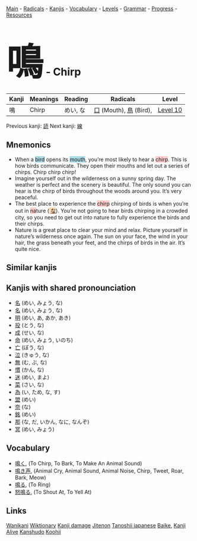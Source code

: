 <style> bigfont {font-size: 100px}</style>
[Main](../README.md) -
[Radicals](../radicals.md) -
[Kanjis](../kanjis.md) -
[Vocabulary](../vocabulary.md) -
[Levels](../levels.md) -
[Grammar](../grammar.md) - 
[Progress](../progress.md) -
[Resources](../resources.md)
# <bigfont> 鳴</bigfont> - Chirp 

| Kanji | Meanings | Reading | Radicals | Level |
| --- | --- | --- | --- | --- |
| 鳴 | Chirp | めい, な | [口](../radicals/口.md) (Mouth), [鳥](../radicals/鳥.md) (Bird),  | [Level 10](../levels/wk_level10.md) |

Previous kanji: [読](読.md) Next kanji: [線](線.md) 

## Mnemonics
 * When a <span style="background-color:#ADD8E6"> bird</span> opens its <span style="background-color:#ADD8E6"> mouth</span>, you’re most likely to hear a <span style="background-color:#ffcccb"> chirp</span>. This is how birds communicate. They open their mouths and let out a series of chirps. Chirp chirp chirp!
* Imagine yourself out in the wilderness on a sunny spring day. The weather is perfect and the scenery is beautiful. The only sound you can hear is the chirp of birds throughout the woods around you. It’s very peaceful.
* The best place to experience the <span style="background-color:#ffcccb"> chirp</span> chirping of birds is when you’re out in <span style="background-color:#ffcccb"> na</span>ture (<span style="background-color:#fed8b1"> [な](https://jisho.org/search/な)</span>). You’re not going to hear birds chirping in a crowded city, so you need to get out into nature to fully experience the birds and their chirps.
* Nature is a great place to clear your mind and relax. Picture yourself in nature’s wilderness once again. The sun on your face, the wind in your hair, the grass beneath your feet, and the chirps of birds in the air. It’s quite nice.


## Similar kanjis
 


## Kanjis with shared pronounciation
 * [名](名.md) (めい, みょう, な)
* [名](名.md) (めい, みょう, な)
* [明](明.md) (めい, あ, あか, あき)
* [投](投.md) (とう, な)
* [成](成.md) (せい, な)
* [命](命.md) (めい, みょう, いのち)
* [亡](亡.md) (ぼう, な)
* [泣](泣.md) (きゅう, な)
* [無](無.md) (む, ぶ, な)
* [慣](慣.md) (かん, な)
* [迷](迷.md) (めい, まよ)
* [菜](菜.md) (さい, な)
* [為](為.md) (い, ため, な, す)
* [盟](盟.md) (めい)
* [奈](奈.md) (な)
* [銘](銘.md) (めい)
* [那](那.md) (な, だ, いかん, なに, なんぞ)
* [冥](冥.md) (めい, みょう)



## Vocabulary
 * [鳴く](../vocabulary/鳴.md), (To Chirp, To Bark, To Make An Animal Sound)
* [鳴き声](../vocabulary/鳴.md), (Animal Cry, Animal Sound, Animal Noise, Chirp, Tweet, Roar, Bark, Meow)
* [鳴る](../vocabulary/鳴.md), (To Ring)
* [怒鳴る](../vocabulary/鳴.md), (To Shout At, To Yell At)




## Links 


[Wanikani](https://www.wanikani.com/kanji/鳴)
[Wiktionary](https://en.wiktionary.org/wiki/鳴)
[Kanji damage](http://www.kanjidamage.com/kanji/search?utf8=✓&q=鳴)
[Jitenon](https://jitenon.com/kanji/鳴)
[Tanoshii japanese](https://www.tanoshiijapanese.com/dictionary/kanji.cfm?k=鳴)
[Baike](https://baike.baidu.com/item/鳴),
[Kanji Alive](https://app.kanjialive.com/鳴)
[Kanshudo](https://www.kanshudo.com/searchmn?q=鳴)
[Koohii](https://kanji.koohii.com/study/kanji/鳴)
